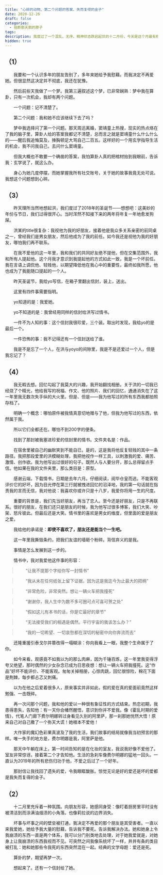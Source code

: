 ```yaml
---
title: "心碎的动物、第二个问题的答案、失而复得的金子"
date: 2020-12-26
draft: false
categories:
  - 扭断那天鹅的脖子
tags:
description: 我度过了一个混乱、无序、精神状态跌宕起伏的十二月份，今天是这个月最有秩序的一天，或许生活将从此回归正轨。
hidden: true 
---
```



## （1） 

　　我要和一个认识多年的朋友告别了，多年来她给予我慰藉。而我决定不再爱她。但很显然这决定并不彻底，我还在犹豫。

　　然后前些天我做了一个梦。我第三遍叙述这个梦，已非常娴熟：梦中我在算卦，只有一次机会，我却有两个问题。

　　一个问题：记不清楚了。

　　第二个问题：我和她不应该继续下去了吗？

　　梦中我选择问了第一个问题。那天周迅离婚，窦靖童上热搜，现实的热点烙在了我的脑子里，算卦人给的答案我都记不清楚，总而言之就是窦靖童什么什么什么的——醒后我追悔莫及，捶胸顿足大骂自己二百五。这样好的一个用玄学指导生活的机会，我不问我自己，去问什么窦靖童。

　　但我大概也不敢要一个确凿的答案，我怕算卦人真的把棺材抬到我眼前，告诉我：玄学说了，就这么办。

　　身心为她几度停摆，而她掌握我所有社交账号，关于她的故事我竟无处可说。我想这个问题想到心碎。



## （3）



　　昨天理所当然地想起洪，我们度过了2018年的圣诞节——想想吧：这美妙的年份与节日，我们过得很开心。当时浑然不知接下来的两年将年复一年地愈发狗屎。

　　洪某的title很复杂：我视他为我的好朋友，接着他是我众多关系亲密的前同桌之一，曾经我们是男女朋友，然后他成为了我的前任。如今我还是视他为我的好朋友，哪怕我们再不联系。

　　在我不爱他的这一年里，我和我们的共同好友绝不提他，但在交集范围外，我和所有人提起他。这个月我才意识到我提起他的方式如此一致，我是一个坏前任。我在言语上调侃他、轻贱他，以期望降低他在我心中的重要性，最终如我所愿，他也成为了我能随口提起的一个人。

　　昨天圣诞节，我给yo写信，在箱子里翻出信封，装上，送出。

　　这里有四件事需要指明。

　　yo知道的是：我爱她。

　　yo不知道的是：我曾经用同样的信封给洪写过情书。

　　一件不为人知的事：这个信封我很珍爱，三个装。取出时发现，我给yo的是最后一个。

　　一件恐怖的事：我不记得还有一个信封送给了谁。

　　我是不是忘了一个人，在洪与yoyo的间隙里，我是不是还爱过一个人，但是我忘记了？



## （4）

　　我无暇去想。回忆勾起了我莫大的兴趣，我开始翻找相册。关于洪的一切我已经烧了个精光，他给我写的祝福、作文、他的照片、我们的回忆，通通消失在了这一年里我无数次失手纵的大火里。但是、但是——我为他写过的所有东西我都拍照存档了。

　　明确一个概念：哪怕原件被我情真意切地赠与了他，但我为他写过的东西，依然属于我。

　　所以它们全都还在。哪怕不到200字的便条。



　　找到了那封被我塞进珍爱的信封里的情书。文件夹名是：作品。



　　在宿舍里被自己的幽默笑到不能自已，是的，这是我将他反复轻贱的其中一条路径。我把那段爱里的洪模糊处理，我把他视作一样工具，以刺激我的爱、痛苦、激情、创作欲。我为他写出过很好的句子。既然人与人要分开，那么总得留点手信。他如果在我的文件夹里，那么类目是：原型。



　　感谢云端，下载情书，日期是去年六月。仔细阅读，阅毕仓皇而逃。不能客观评价它的好坏，因为目光停在第三行就被拽进回忆的沼泽地，我的第一句话就在指责我的言而无信，我对他说：我喜欢你或许只是十八岁，我爱你将用一生的尺度。



　　重要的背景是，我们先当好朋友，再当了恋人。至今还是好朋友，只是不再联系。很好的朋友，在我们还只是朋友的时候，我为他写过很多博客，我们大笑、吵架、怒斥彼此。但最后还是大笑。情书里的喜欢是男女的维度，但里面的爱是朋友之爱。

　　我给他的承诺是：**即使不喜欢了，朋友还是能当个一生吧。**

　　这一年里我撕毁条约，把我们友谊的墙砸个粉碎。背信弃义的是我。



　　事情是怎么发展到这一步的。



　　情书中，我对我爱他这件事的形容：

>　　“让我不提那个字给你写一封情书”

>　　“我从未在任何纸张上留下证据，因为这是我迄今为止最大的把柄”

>　　“非常危险，非常突然。想让一辆火车把我撞死”

>　　“谢谢你，我人生中为数不多可圈可点可喜可贺之处”

>　　“假如这儿有本书的话，你是它最好的章节”

>　　“无法接受我们的相遇是偶然。平行宇宙的我该怎么办？”

>　　“我的一切希望、一切哀愁都在深切的秘密中向你奔流而去”

　　还隆重援引泰戈尔并篡改得一塌糊涂：你向我看上一眼，我整个生命属于了你。



　　如今来看，观感竟不如我以为的那么肉麻，因为千锤百炼，这一年里我变得浮夸又绝望，那时偶然的少女杂念已成为日思夜想：想让一辆火车把我撞死。这“作品”好坏不能评价、不能客观。匆匆关掉相册，心惊肉跳，回忆很惊险，棉花下面是荆棘，每步都忐忑又刺痛。

　　以为在他之后爱着很多人，原来事实并非如此，假的爱在真的爱面前竟然这样勉强、一击既碎。



　　再一次问那个问题，我和他的爱以一种很有象征性的方式结束。热恋初期，我患得患失，告知他：有一天你会幡然醒悟，意识到你并不爱我。像《霍乱时期的爱情》，代笔人门廊下费尔明娜转过身看见久别的阿里萨，那一刹那她恍然大悟！原来自己对自己撒了一个弥天大谎！她根本不爱他！

　　大作家的魔幻色彩果真波及了我的生活，我们故事的结局就像我当初预言的那样。唯一失手的地方是，费尔明娜是我，阿里萨是他。

　　那天中午躺在床上，第一时间告知的是在化妆的室友，我说我好像不爱他了。室友非常惊讶。接着第二个才告知他。生活的急刹车像费尔明娜的猛地一回头。一直认为2019年的所有悲伤归功于他，不爱之后过了一个好年。



　　那封信让我找回了遗失的爱，令我眼眶酸胀。惊觉无论是好的爱还是坏的爱都是我失而复得的金子。





## （2）



　　十二月里充斥着一种氛围。向朋友形容，她感同身受：像盯着厨房里平时没有被清洁到而涂满油烟渍的小角落。也像莉拉说的边界消失。

　　坏事与坏事之间的壁垒被打通，我决定不再爱的那个朋友是其受害者。一直以来我爱她，她给予我大量的慰藉，告诉我不要死。告诉我解决办法。她和她身上令我崩溃的东西一直是两个体系，我可以分门别类地去处理，对于她我爱就是，对她身上让我崩溃的东西我视而不见。可突然之间我像系统坏了一样，井井有条的类目被打乱：她和她那些令我死的东西突然混在一起。经典的文学母题：爱还是死。

　　算卦的梦，期望再梦一次。

　　想起来了。还有一个信封给了她。